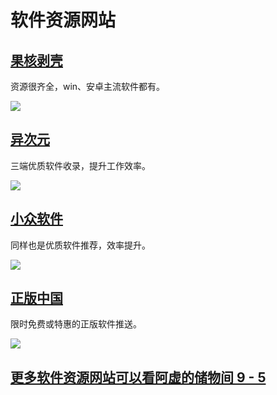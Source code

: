 # 软件资源网站

## [**果核剥壳**](https://www.ghxi.com/)

资源很齐全，win、安卓主流软件都有。

![](http://image.thum.io/get/https://www.ghxi.com/)

## [**异次元**](https://www.iplaysoft.com/)

三端优质软件收录，提升工作效率。

![](http://image.thum.io/get/https://www.iplaysoft.com/)

## [**小众软件**](https://www.appinn.com/)

同样也是优质软件推荐，效率提升。

![](http://image.thum.io/get/https://www.appinn.com/)

## [**正版中国**](https://www.getitfree.cn/)

限时免费或特惠的正版软件推送。

![](http://image.thum.io/get/https://www.getitfree.cn/)

## [更多软件资源网站可以看阿虚的储物间 9 - 5](https://axutongxue.com/)